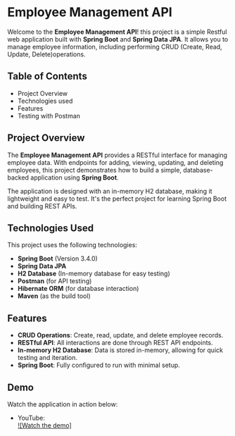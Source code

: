 # Employee Management API

Welcome to the **Employee Management API**! this project is a simple Restful web application built with **Spring Boot** and **Spring Data JPA**. It allows you to manage employee information, including performing CRUD (Create, Read, Update, Delete)operations.

## Table of Contents
- Project Overview
- Technologies used
- Features
- Testing with Postman

## Project Overview 
The **Employee Management API** provides a RESTful interface for managing employee data. With endpoints for adding, viewing, updating, and deleting employees, this project demonstrates how to build a simple, database-backed application using **Spring Boot**.

The application is designed with an in-memory H2 database, making it lightweight and easy to test. It's the perfect project for learning Spring Boot and building REST APIs.

## Technologies Used
This project uses the following technologies:
- **Spring Boot** (Version 3.4.0)
- **Spring Data JPA**
- **H2 Database** (In-memory database for easy testing)
- **Postman** (for API testing)
- **Hibernate ORM** (for database interaction)
- **Maven** (as the build tool)

## Features
- **CRUD Operations**: Create, read, update, and delete employee records.
- **RESTful API**: All interactions are done through REST API endpoints.
- **In-memory H2 Database**: Data is stored in-memory, allowing for quick testing and iteration.
- **Spring Boot**: Fully configured to run with minimal setup.

## Demo

Watch the application in action below:

- YouTube:  
  [![Watch the demo]](https://www.youtube.com/watch?v=CFNGqq1lmrE)

